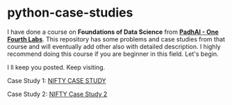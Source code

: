 # python-case-studies
I have done a course on **Foundations of Data Science** from [**PadhAI - One Fourth Labs**](https://padhai.onefourthlabs.in/). This repository has some problems and case studies from that course and will eventually add other also with detailed description. I highly recommend doing this course if you are beginner in this field.
Let's begin.

I ll keep you posted. Keep visiting.

Case Study 1: [NIFTY CASE STUDY](https://github.com/sahilbansal1729/python-case-studies/blob/master/NIFTY%20Case%20Study.ipynb)

Case Study 2: [NIFTY Case Study 2](https://github.com/sahilbansal1729/python-case-studies/blob/master/NIFTY%20Case%20Study%202.ipynb)
